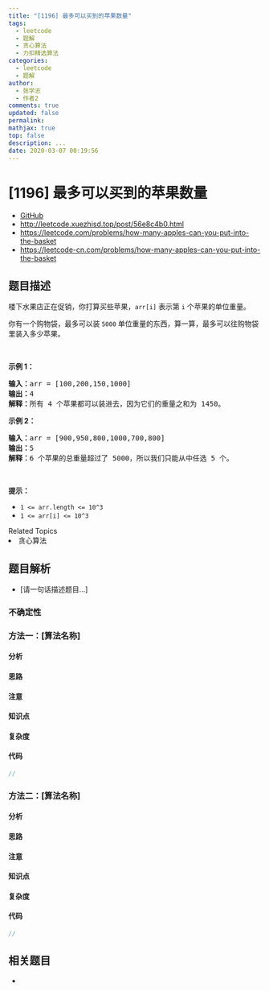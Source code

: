 ```yaml
---
title: "[1196] 最多可以买到的苹果数量"
tags:
  - leetcode
  - 题解
  - 贪心算法
  - 力扣精选算法
categories:
  - leetcode
  - 题解
author:
  - 张学志
  - 作者2
comments: true
updated: false
permalink:
mathjax: true
top: false
description: ...
date: 2020-03-07 00:19:56
---
```



# [1196] 最多可以买到的苹果数量
* [GitHub](https://github.com/algoboy101/LeetCodeCrowdsource/tree/master/_posts/QA/%5B1196%5D%20%E6%9C%80%E5%A4%9A%E5%8F%AF%E4%BB%A5%E4%B9%B0%E5%88%B0%E7%9A%84%E8%8B%B9%E6%9E%9C%E6%95%B0%E9%87%8F.md)
* http://leetcode.xuezhisd.top/post/56e8c4b0.html
* https://leetcode.com/problems/how-many-apples-can-you-put-into-the-basket
* https://leetcode-cn.com/problems/how-many-apples-can-you-put-into-the-basket


## 题目描述

<p>楼下水果店正在促销，你打算买些苹果，<code>arr[i]</code>&nbsp;表示第&nbsp;<code>i</code>&nbsp;个苹果的单位重量。</p>

<p>你有一个购物袋，最多可以装&nbsp;<code>5000</code>&nbsp;单位重量的东西，算一算，最多可以往购物袋里装入多少苹果。</p>

<p>&nbsp;</p>

<p><strong>示例 1：</strong></p>

<pre><strong>输入：</strong>arr = [100,200,150,1000]
<strong>输出：</strong>4
<strong>解释：</strong>所有 4 个苹果都可以装进去，因为它们的重量之和为 1450。
</pre>

<p><strong>示例 2：</strong></p>

<pre><strong>输入：</strong>arr = [900,950,800,1000,700,800]
<strong>输出：</strong>5
<strong>解释：</strong>6 个苹果的总重量超过了 5000，所以我们只能从中任选 5 个。
</pre>

<p>&nbsp;</p>

<p><strong>提示：</strong></p>

<ul>
	<li><code>1 &lt;= arr.length &lt;= 10^3</code></li>
	<li><code>1 &lt;= arr[i] &lt;= 10^3</code></li>
</ul>
<div><div>Related Topics</div><div><li>贪心算法</li></div></div>


## 题目解析
* [请一句话描述题目...]

### 不确定性


### 方法一：[算法名称]

#### 分析

#### 思路

#### 注意

#### 知识点

#### 复杂度

#### 代码

```cpp
//
```


### 方法二：[算法名称]

#### 分析

#### 思路

#### 注意

#### 知识点

#### 复杂度

#### 代码

```cpp
//
```


## 相关题目
* 
